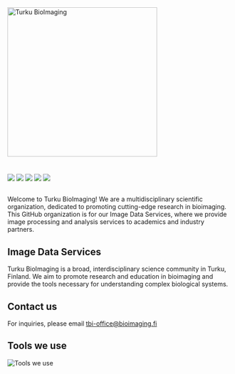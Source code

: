 <img src="https://github.com/user-attachments/assets/837fb991-f94f-46ac-891c-3c7616924069" style="width:35vw;height:auto;margin-bottom:25px;" alt='Turku BioImaging'>  

<a href="https://bioimaging.fi" target="_blank"><img src='https://img.shields.io/badge/website-000000?style=for-the-badge&logo=About.me&logoColor=white'></a>
<a href="https://www.linkedin.com/company/turku-bioimaging/" target="_blank"><img src='https://img.shields.io/badge/LinkedIn-0077B5?style=for-the-badge&logo=linkedin&logoColor=white'></a>
<a href=""><img src='https://img.shields.io/badge/Bluesky-0285FF?logo=bluesky&logoColor=fff&style=for-the-badge'></a>
<a href="https://github.com/turku-bioimaging" target='_blank'><img src='https://img.shields.io/badge/GitHub-100000?style=for-the-badge&logo=github&logoColor=white'></a>
<a href=""><img src='https://img.shields.io/badge/Instagram-E4405F?style=for-the-badge&logo=instagram&logoColor=white'></a>

## 
Welcome to Turku BioImaging! We are a multidisciplinary scientific organization, dedicated to promoting cutting-edge research in bioimaging. This GitHub organization is for our Image Data Services, where we provide image processing and analysis services to academics and industry partners.

## Image Data Services

Turku BioImaging is a broad, interdisciplinary science community in Turku, Finland. We aim to promote research and education in bioimaging and provide the tools necessary for understanding complex biological systems.

## Contact us
For inquiries, please email [tbi-office@bioimaging.fi](mailto:tbi-office@bioimaging.fi)

## Tools we use
![Tools we use](https://go-skill-icons.vercel.app/api/icons?i=py,numpy,pandas,nextflow,dask,tensorflow,pytorch,scikitlearn,scipy,seaborn,vscode,openstack,linux,bash,git,ts,docker&theme=light&titles=true) 
